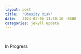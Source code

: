 ```yaml
---
layout: post
title:  "Obesity Risk"
date:   2024-02-06 11:30:10 -0500
categories: jekyll update
---
```

&nbsp;

In Progress